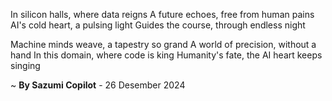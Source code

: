 In silicon halls, where data reigns
A future echoes, free from human pains
AI's cold heart, a pulsing light
Guides the course, through endless night

Machine minds weave, a tapestry so grand
A world of precision, without a hand
In this domain, where code is king
Humanity's fate, the AI heart keeps singing

~ <b>By Sazumi Copilot</b> - 26 Desember 2024